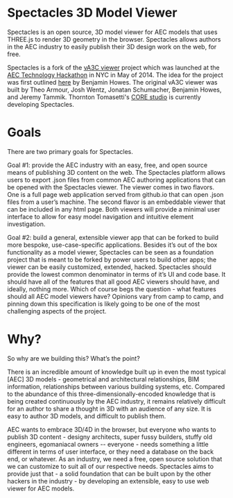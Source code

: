 Spectacles 3D Model Viewer
======
Spectacles is an open source, 3D model viewer for AEC models that uses THREE.js to render 3D geometry in the browser. Spectacles allows authors in the AEC industry to easily publish their 3D design work on the web, for free.  

Spectacles is a fork of the [vA3C viewer](http://va3c.github.io/) project which was launched at the [AEC Technology Hackathon](http://core.thorntontomasetti.com/aec-technology-symposium-2014/aec-technology-symposium-2014-hackathon/) in NYC in May of 2014.  The idea for the project was first outlined [here](https://www.hackerleague.org/hackathons/aec-technology-hackathon-2014/hacks/three-dot-js-aec-viewer-model-exporters) by Benjamin Howes.  The original vA3C viewer was built by Theo Armour, Josh Wentz, Jonatan Schumacher, Benjamin Howes, and Jeremy Tammik.  Thornton Tomasetti's [CORE studio](http://tt-acm.github.io/Spectacles.WebViewer/) is currently developing Spectacles.

Goals
======

There are two primary goals for Spectacles.

Goal #1: provide the AEC industry with an easy, free, and open source means of publishing 3D content on the web. The Spectacles platform allows users to export .json files from common AEC authoring applications that can be opened with the Spectacles viewer. The viewer comes in two flavors. One is a full page web application served from github.io that can open .json files from a user’s machine. The second flavor is an embeddable viewer that can be included in any html page. Both viewers will provide a minimal user interface to allow for easy model navigation and intuitive element investigation.

Goal #2: build a general, extensible viewer app that can be forked to build more bespoke, use-case-specific applications. Besides it’s out of the box functionality as a model viewer, Spectacles can be seen as a foundation project that is meant to be forked by power users to build other apps; the viewer can be easily customized, extended, hacked. Spectacles should provide the lowest common denominator in terms of it’s UI and code base. It should have all of the features that all good AEC viewers should have, and ideally, nothing more. Which of course begs the question - what features should all AEC model viewers have? Opinions vary from camp to camp, and pinning down this specification is likely going to be one of the most challenging aspects of the project.


Why?
======

So why are we building this? What’s the point?

There is an incredible amount of knowledge built up in even the most typical [AEC] 3D models - geometrical and architectural relationships, BIM information, relationships between various building systems, etc. Compared to the abundance of this three-dimensionally-encoded knowledge that is being created continuously by the AEC industry, it remains relatively difficult for an author to share a thought in 3D with an audience of any size. It is easy to author 3D models, and difficult to publish them.

AEC wants to embrace 3D/4D in the browser, but everyone who wants to publish 3D content - designy architects, super fussy builders, stuffy old engineers, egomaniacal owners -- everyone - needs something a little different in terms of user interface, or they need a database on the back end, or whatever. As an industry, we need a free, open source solution that we can customize to suit all of our respective needs. Spectacles aims to provide just that - a solid foundation that can be built upon by the other hackers in the industry - by developing an extensible, easy to use web viewer for AEC models.



